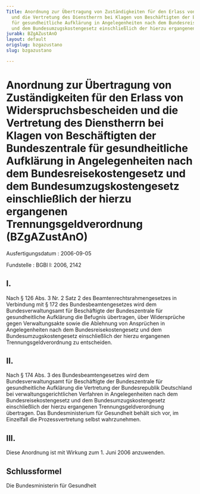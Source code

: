 ```yaml
---
Title: Anordnung zur Übertragung von Zuständigkeiten für den Erlass von Widerspruchsbescheiden
  und die Vertretung des Dienstherrn bei Klagen von Beschäftigten der Bundeszentrale
  für gesundheitliche Aufklärung in Angelegenheiten nach dem Bundesreisekostengesetz
  und dem Bundesumzugskostengesetz einschließlich der hierzu ergangenen Trennungsgeldverordnung
jurabk: BZgAZustAnO
layout: default
origslug: bzgazustano
slug: bzgazustano

---
```


# Anordnung zur Übertragung von Zuständigkeiten für den Erlass von Widerspruchsbescheiden und die Vertretung des Dienstherrn bei Klagen von Beschäftigten der Bundeszentrale für gesundheitliche Aufklärung in Angelegenheiten nach dem Bundesreisekostengesetz und dem Bundesumzugskostengesetz einschließlich der hierzu ergangenen Trennungsgeldverordnung (BZgAZustAnO)

Ausfertigungsdatum
:   2006-09-05

Fundstelle
:   BGBl I: 2006, 2142

## I.

Nach § 126 Abs. 3 Nr. 2 Satz 2 des Beamtenrechtsrahmengesetzes in
Verbindung mit § 172 des Bundesbeamtengesetzes wird dem
Bundesverwaltungsamt für Beschäftigte der Bundeszentrale für
gesundheitliche Aufklärung die Befugnis übertragen, über Widersprüche
gegen Verwaltungsakte sowie die Ablehnung von Ansprüchen in
Angelegenheiten nach dem Bundesreisekostengesetz und dem
Bundesumzugskostengesetz einschließlich der hierzu ergangenen
Trennungsgeldverordnung zu entscheiden.

## II.

Nach § 174 Abs. 3 des Bundesbeamtengesetzes wird dem
Bundesverwaltungsamt für Beschäftigte der Bundeszentrale für
gesundheitliche Aufklärung die Vertretung der Bundesrepublik
Deutschland bei verwaltungsgerichtlichen Verfahren in Angelegenheiten
nach dem Bundesreisekostengesetz und dem Bundesumzugskostengesetz
einschließlich der hierzu ergangenen Trennungsgeldverordnung
übertragen. Das Bundesministerium für Gesundheit behält sich vor, im
Einzelfall die Prozessvertretung selbst wahrzunehmen.

## III.

Diese Anordnung ist mit Wirkung zum 1. Juni 2006 anzuwenden.

## Schlussformel

Die Bundesministerin für Gesundheit

